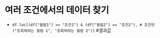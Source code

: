 # 여러 조건에서의 데이터 찾기
 - `df.loc[(df["컬럼1"] == "조건1") & (df["컬럼2"] == "조건2"), # 조건만
    ("조회하려는 컬럼 1", "조회하려는 컬럼 2")]` #결과값
